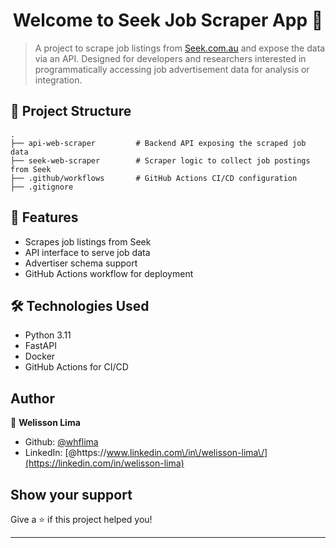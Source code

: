 <h1 align="center">Welcome to Seek Job Scraper App 👋</h1>

> A project to scrape job listings from [Seek.com.au](https://www.seek.com.au) and expose the data via an API. Designed for developers and researchers interested in programmatically accessing job advertisement data for analysis or integration.

## 📁 Project Structure

```
.
├── api-web-scraper         # Backend API exposing the scraped job data
├── seek-web-scraper        # Scraper logic to collect job postings from Seek
├── .github/workflows       # GitHub Actions CI/CD configuration
├── .gitignore
```

## 🚀 Features

- Scrapes job listings from Seek
- API interface to serve job data
- Advertiser schema support
- GitHub Actions workflow for deployment

## 🛠️ Technologies Used

- Python 3.11
- FastAPI
- Docker
- GitHub Actions for CI/CD
<!--
## 📦 Setup & Run Locally

1. **Clone the repository**
   ```bash
   git clone https://github.com/your-username/seek-job-scraper.git
   cd seek-job-scraper
   ```

2. **Run with Docker (recommended)**
   ```bash
   docker build -t seek-job-scraper .
   docker run -p 8000:8000 seek-job-scraper
   ```

3. **Or set up a virtual environment**
   ```bash
   python3 -m venv venv
   source venv/bin/activate
   pip install -r requirements.txt
   python api-web-scraper/main.py
   ```

> Make sure you have Docker and Python 3.11 installed.


## 📚 API Endpoints

| Method | Endpoint            | Description              |
|--------|---------------------|--------------------------|
| GET    | `/adveriser`        | Returns scraped job data |
| POST   | `/scrape`           | Triggers scraping task   |
-->

## Author

👤 **Welisson Lima**

* Github: [@whflima](https://github.com/whflima)
* LinkedIn: [@https:\/\/www.linkedin.com\/in\/welisson-lima\/](https://linkedin.com/in/welisson-lima)

## Show your support

Give a ⭐️ if this project helped you!

***
